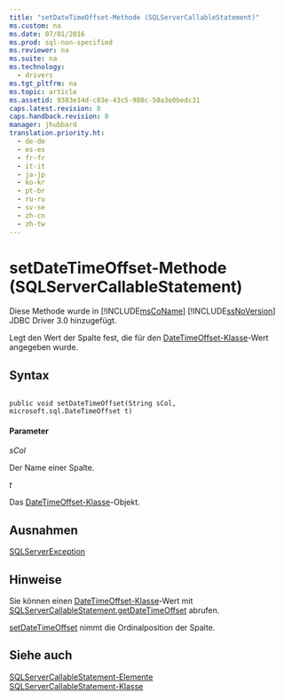 ```yaml
---
title: "setDateTimeOffset-Methode (SQLServerCallableStatement)"
ms.custom: na
ms.date: 07/01/2016
ms.prod: sql-non-specified
ms.reviewer: na
ms.suite: na
ms.technology: 
  - drivers
ms.tgt_pltfrm: na
ms.topic: article
ms.assetid: 9383e14d-c83e-43c5-980c-50a3e0bedc31
caps.latest.revision: 8
caps.handback.revision: 8
manager: jhubbard
translation.priority.ht: 
  - de-de
  - es-es
  - fr-fr
  - it-it
  - ja-jp
  - ko-kr
  - pt-br
  - ru-ru
  - sv-se
  - zh-cn
  - zh-tw
---
```

# setDateTimeOffset-Methode (SQLServerCallableStatement)
  Diese Methode wurde in [!INCLUDE[msCoName](../content/includes/msCoName_md.md)] [!INCLUDE[ssNoVersion](../content/includes/ssNoVersion_md.md)] JDBC Driver 3.0 hinzugefügt.  
  
 Legt den Wert der Spalte fest, die für den [DateTimeOffset-Klasse](../content/DateTimeOffset-Class.md)\-Wert angegeben wurde.  
  
## Syntax  
  
```  
  
public void setDateTimeOffset(String sCol, microsoft.sql.DateTimeOffset t)  
```  
  
#### Parameter  
 *sCol*  
  
 Der Name einer Spalte.  
  
 *t*  
  
 Das [DateTimeOffset-Klasse](../content/DateTimeOffset-Class.md)\-Objekt.  
  
## Ausnahmen  
 [SQLServerException](../content/SQLServerException-Class.md)  
  
## Hinweise  
 Sie können einen [DateTimeOffset-Klasse](../content/DateTimeOffset-Class.md)\-Wert mit [SQLServerCallableStatement.getDateTimeOffset](../content/getDateTimeOffset-Method--SQLServerCallableStatement-.md) abrufen.  
  
 [setDateTimeOffset](../content/setDateTimeOffset-Method--SQLServerPreparedStatement-.md) nimmt die Ordinalposition der Spalte.  
  
## Siehe auch  
 [SQLServerCallableStatement-Elemente](../content/SQLServerCallableStatement-Members.md)   
 [SQLServerCallableStatement-Klasse](../content/SQLServerCallableStatement-Class.md)  
  
  